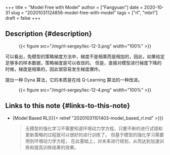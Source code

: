 +++
title = "Model Free with Model"
author = ["Fangyuan"]
date = 2020-10-31
slug = "20201031124856-model-free-with-model"
tags = ["rl", "mbrl"]
draft = false
+++

## Description {#description}

<style>.org-center { margin-left: auto; margin-right: auto; text-align: center; }</style>

<div class="org-center">

{{< figure src="/img/rl-sergey/lec-12-3.png" width="100%" >}}

</div>

可以看出，免模型的策略梯度方法中，梯度不是相乘而是相加的，因此，如果给定足够多的样本数据，策略梯度是可以收敛的。
但是，直接对模型进行梯度下降的时候，梯度是相乘的，因此很容易发生梯度爆炸。

提出一种 Dyna 算法，它的本质是在线 Q-Learning 算法的一种改进。

<style>.org-center { margin-left: auto; margin-right: auto; text-align: center; }</style>

<div class="org-center">

{{< figure src="/img/rl-sergey/lec-12-4.png" width="100%" >}}

</div>


## Links to this note {#links-to-this-note}

-   [Model Based RL]({{< relref "20201031101403-model_based_rl.md" >}})

    >   无模型的强化学习不需要知道环境动力学方程，只要不断的进行试错和更新策略的过程就可以很好的进行训练了。
    > 但基于模型的强化学习需要用到环境动力学方程，
    > 在此基础上，对未来进行规划，从而达到加速训练和提高训练结果的效果。
